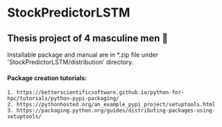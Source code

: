 # StockPredictorLSTM
## Thesis project of 4 masculine men :muscle:


Installable package and manual are in *.zip file under 'StockPredictorLSTM/distribution' directory.

#### Package creation tutorials:
    1. https://betterscientificsoftware.github.io/python-for-hpc/tutorials/python-pypi-packaging/
    2. https://pythonhosted.org/an_example_pypi_project/setuptools.html
    3. https://packaging.python.org/guides/distributing-packages-using-setuptools/

